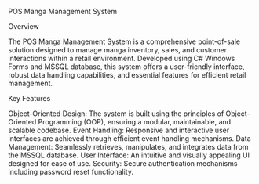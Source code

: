POS Manga Management System

Overview

The POS Manga Management System is a comprehensive point-of-sale solution designed to manage 
manga inventory, sales, and customer interactions within a retail environment. Developed using 
C# Windows Forms and MSSQL database, this system offers a user-friendly interface, robust data handling capabilities, 
and essential features for efficient retail management.

Key Features

Object-Oriented Design: The system is built using the principles of Object-Oriented Programming (OOP), ensuring a modular, maintainable, and scalable codebase.
Event Handling: Responsive and interactive user interfaces are achieved through efficient event handling mechanisms.
Data Management: Seamlessly retrieves, manipulates, and integrates data from the MSSQL database.
User Interface: An intuitive and visually appealing UI designed for ease of use.
Security: Secure authentication mechanisms including password reset functionality.
